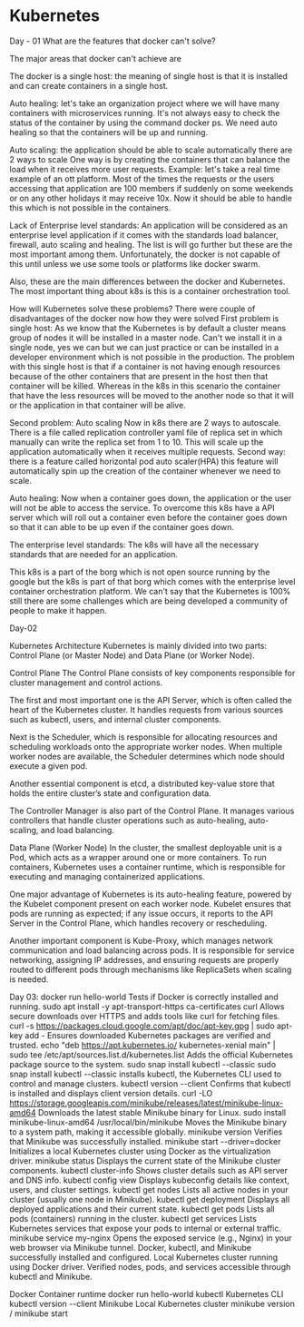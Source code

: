 # Kubernetes
Day - 01
What are the features that docker can't solve?

The major areas that docker can't achieve are

The docker is a single host: the meaning of single host is that it is installed and can create containers in a single host.

Auto healing:
let's take an organization project where we will have many containers with microservices running. It's not always easy to check the status of the container by using the command docker ps.
We need auto healing so that the containers will be up and running.

Auto scaling: the application should be able to scale automatically there are 2 ways to scale
One way is by creating the containers that can balance the load when it receives more user requests.
Example: let's take a real time example of an ott platform.
Most of the times the requests or the users accessing that application are 100 members if suddenly on some weekends or on any other holidays it may receive 10x.
Now it should be able to handle this which is not possible in the containers.

Lack of Enterprise level standards:
An application will be considered as an enterprise level application if it comes with the standards load balancer, firewall, auto scaling and healing.
The list is will go further but these are the most important among them.
Unfortunately, the docker is not capable of this until unless we use some tools or platforms like docker swarm.

Also, these are the main differences between the docker and Kubernetes.
The most important thing about k8s is this is a container orchestration tool.

How will Kubernetes solve these problems?
There were couple of disadvantages of the docker now how they were solved
First problem is single host:
As we know that the Kubernetes is by default a cluster means group of nodes it will be installed in a master node.
Can't we install it in a single node, yes we can but we can just practice or can be installed in a developer environment which is not possible in the production.
The problem with this single host is that if a container is not having enough resources because of the other containers that are present in the host then that container will be killed.
Whereas in the k8s in this scenario the container that have the less resources will be moved to the another node so that it will or the application in that container will be alive.

Second problem: Auto scaling
Now in k8s there are 2 ways to autoscale.
There is a file called replication controller yaml file of replica set in which manually can write the replica set from 1 to 10.
This will scale up the application automatically when it receives multiple requests.
Second way: there is a feature called horizontal pod auto scaler(HPA) this feature will automatically spin up the creation of the container whenever we need to scale.

Auto healing:
Now when a container goes down, the application or the user will not be able to access the service.
To overcome this k8s have a API server which will roll out a container even before the container goes down so that it can able to be up even if the container goes down.

The enterprise level standards:
The k8s will have all the necessary standards that are needed for an application.


This k8s is a part of the borg which is not open source running by the google but the k8s is part of that borg which comes with the enterprise level container orchestration platform.
We can't say that the Kubernetes is 100% still there are some challenges which are being developed a community of people to make it happen.

Day-02


Kubernetes Architecture
Kubernetes is mainly divided into two parts: Control Plane (or Master Node) and Data Plane (or Worker Node).

Control Plane
The Control Plane consists of key components responsible for cluster management and control actions.

The first and most important one is the API Server, which is often called the heart of the Kubernetes cluster. It handles requests from various sources such as kubectl, users, and internal cluster components.

Next is the Scheduler, which is responsible for allocating resources and scheduling workloads onto the appropriate worker nodes. When multiple worker nodes are available, the Scheduler determines which node should execute a given pod.

Another essential component is etcd, a distributed key-value store that holds the entire cluster’s state and configuration data.

The Controller Manager is also part of the Control Plane. It manages various controllers that handle cluster operations such as auto-healing, auto-scaling, and load balancing.

Data Plane (Worker Node)
In the cluster, the smallest deployable unit is a Pod, which acts as a wrapper around one or more containers.
To run containers, Kubernetes uses a container runtime, which is responsible for executing and managing containerized applications.

One major advantage of Kubernetes is its auto-healing feature, powered by the Kubelet component present on each worker node. Kubelet ensures that pods are running as expected; if any issue occurs, it reports to the API Server in the Control Plane, which handles recovery or rescheduling.

Another important component is Kube-Proxy, which manages network communication and load balancing across pods. It is responsible for service networking, assigning IP addresses, and ensuring requests are properly routed to different pods through mechanisms like ReplicaSets when scaling is needed.


Day 03:
docker run hello-world
Tests if Docker is correctly installed and running.
sudo apt install -y apt-transport-https ca-certificates curl
Allows secure downloads over HTTPS and adds tools like curl for fetching files.
curl -s https://packages.cloud.google.com/apt/doc/apt-key.gpg | sudo apt-key add -
Ensures downloaded Kubernetes packages are verified and trusted.
echo "deb https://apt.kubernetes.io/ kubernetes-xenial main" | sudo tee /etc/apt/sources.list.d/kubernetes.list
Adds the official Kubernetes package source to the system.
sudo snap install kubectl --classic
sudo snap install kubectl --classic
installs kubectl, the Kubernetes CLI used to control and manage clusters.
kubectl version --client
Confirms that kubectl is installed and displays client version details.
curl -LO https://storage.googleapis.com/minikube/releases/latest/minikube-linux-amd64
Downloads the latest stable Minikube binary for Linux.
sudo install minikube-linux-amd64 /usr/local/bin/minikube
Moves the Minikube binary to a system path, making it accessible globally.
minikube version
Verifies that Minikube was successfully installed.
minikube start --driver=docker
Initializes a local Kubernetes cluster using Docker as the virtualization driver.
minikube status
Displays the current state of the Minikube cluster components.
kubectl cluster-info
Shows cluster details such as API server and DNS info.
kubectl config view
Displays kubeconfig details like context, users, and cluster settings.
kubectl get nodes
Lists all active nodes in your cluster (usually one node in Minikube).
kubectl get deployment
Displays all deployed applications and their current state.
kubectl get pods
Lists all pods (containers) running in the cluster.
kubectl get services
Lists Kubernetes services that expose your pods to internal or external traffic.
minikube service my-nginx
Opens the exposed service (e.g., Nginx) in your web browser via Minikube tunnel.
Docker, kubectl, and Minikube successfully installed and configured.
Local Kubernetes cluster running using Docker driver.
Verified nodes, pods, and services accessible through kubectl and Minikube.

Docker	Container runtime	docker run hello-world
kubectl	Kubernetes CLI	kubectl version --client
Minikube	Local Kubernetes cluster	minikube version / minikube start
